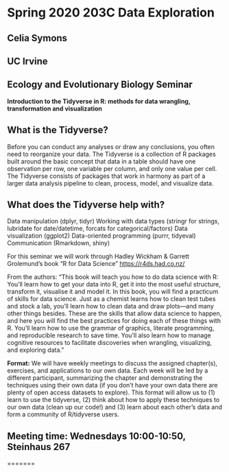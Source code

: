 # Spring 2020 203C Data Exploration

## Celia Symons
## UC Irvine
## Ecology and Evolutionary Biology Seminar

**Introduction to the Tidyverse in R: methods for data wrangling, transformation and visualization**

## What is the Tidyverse?
Before you can conduct any analyses or draw any conclusions, you often need to reorganize your data. The Tidyverse is a collection of R packages built around the basic concept that data in a table should have one observation per row, one variable per column, and only one value per cell. The Tidyverse consists of packages that work in harmony as part of a larger data analysis pipeline to clean, process, model, and visualize data.

## What does the Tidyverse help with?

Data manipulation (dplyr, tidyr)
Working with data types (stringr for strings, lubridate for date/datetime, forcats for categorical/factors)
Data visualization (ggplot2)
Data-oriented programming (purrr, tidyeval)
Communication (Rmarkdown, shiny)

For this seminar we will work through Hadley Wickham & Garrett Grolemund’s  book “R for Data Science” https://r4ds.had.co.nz/

From the authors: “This book will teach you how to do data science with R: You’ll learn how to get your data into R, get it into the most useful structure, transform it, visualise it and model it. In this book, you will find a practicum of skills for data science. Just as a chemist learns how to clean test tubes and stock a lab, you’ll learn how to clean data and draw plots—and many other things besides. These are the skills that allow data science to happen, and here you will find the best practices for doing each of these things with R. You’ll learn how to use the grammar of graphics, literate programming, and reproducible research to save time. You’ll also learn how to manage cognitive resources to facilitate discoveries when wrangling, visualizing, and exploring data.”

**Format:** We will have weekly meetings to discuss the assigned chapter(s), exercises, and applications to our own data. Each week will be led by a different participant, summarizing the chapter and demonstrating the techniques using their own data (if you don’t have your own data there are plenty of open access datasets to explore). This format will allow us to (1) learn to use the tidyverse, (2) think about how to apply these techniques to our own data (clean up our code!) and (3) learn about each other’s data and form a community of R/tidyverse users.

## Meeting time: Wednesdays 10:00-10:50, Steinhaus 267


=======
